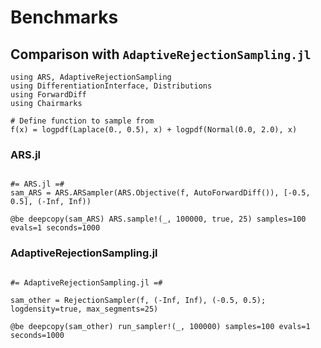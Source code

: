 
# Benchmarks

## Comparison with `AdaptiveRejectionSampling.jl`

```@example bench1
using ARS, AdaptiveRejectionSampling
using DifferentiationInterface, Distributions
using ForwardDiff
using Chairmarks

# Define function to sample from
f(x) = logpdf(Laplace(0., 0.5), x) + logpdf(Normal(0.0, 2.0), x)
```

### ARS.jl

```@example bench1

#= ARS.jl =#
sam_ARS = ARS.ARSampler(ARS.Objective(f, AutoForwardDiff()), [-0.5, 0.5], (-Inf, Inf))

@be deepcopy(sam_ARS) ARS.sample!(_, 100000, true, 25) samples=100 evals=1 seconds=1000
```

### AdaptiveRejectionSampling.jl

```@example bench1

#= AdaptiveRejectionSampling.jl =#

sam_other = RejectionSampler(f, (-Inf, Inf), (-0.5, 0.5); logdensity=true, max_segments=25)

@be deepcopy(sam_other) run_sampler!(_, 100000) samples=100 evals=1 seconds=1000
```
